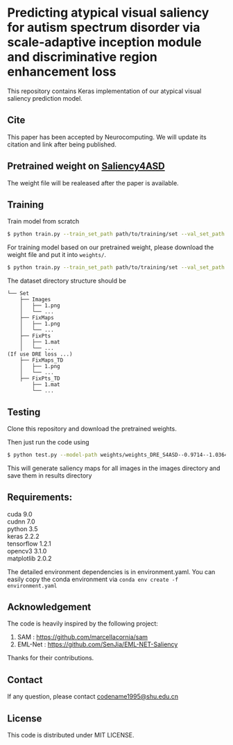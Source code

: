 # Predicting atypical visual saliency for autism spectrum disorder via scale-adaptive inception module and discriminative region enhancement loss

This repository contains Keras implementation of our atypical visual saliency prediction model.

## Cite
This paper has been accepted by Neurocomputing. We will update its citation and link after being published.



## Pretrained weight on [Saliency4ASD](https://saliency4asd.ls2n.fr/)
The weight file will be realeased after the paper is available.


## Training
Train model from scratch
```bash
$ python train.py --train_set_path path/to/training/set --val_set_path path/to/validation/set 
```
For training model based on our pretrained weight, please download the weight file and put it into `weights/`.
```bash
$ python train.py --train_set_path path/to/training/set --val_set_path path/to/validation/set --model_path weights/weights_DRE_S4ASD--0.9714--1.0364.pkl --dreloss False
```
The dataset directory structure should be 
```
└── Set  
    ├── Images  
    │   ├── 1.png  
    │   └── ...
    ├── FixMaps  
    │   ├── 1.png  
    │   └── ...
    ├── FixPts
    │   ├── 1.mat  
    │   └── ...
(If use DRE loss ...)
    ├── FixMaps_TD
    │   ├── 1.png  
    │   └── ...
    ├── FixPts_TD
        ├── 1.mat  
        └── ...
```

## Testing
Clone this repository and download the pretrained weights.

Then just run the code using 
```bash
$ python test.py --model-path weights/weights_DRE_S4ASD--0.9714--1.0364.pkl --images-path images/ --results-path results/
```
This will generate saliency maps for all images in the images directory and save them in results directory

## Requirements:
cuda 9.0  
cudnn 7.0  
python	3.5  
keras	2.2.2  
tensorflow	1.2.1  
opencv3	3.1.0  
matplotlib	2.0.2  

The detailed environment dependencies is in environment.yaml. You can easily copy the conda environment via
`conda env create -f environment.yaml`

## Acknowledgement
The code is heavily inspired by the following project:
1. SAM : https://github.com/marcellacornia/sam
2. EML-Net : https://github.com/SenJia/EML-NET-Saliency

Thanks for their contributions.

## Contact 
If any question, please contact codename1995@shu.edu.cn

## License 
This code is distributed under MIT LICENSE.
